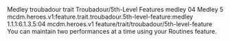 <ability>
  <name>Medley</name>
  <metadata>
    <class>troubadour</class>
    <feature_type>trait</feature_type>
    <file_dpath>Troubadour/5th-Level Features</file_dpath>
    <item_id>medley</item_id>
    <item_index>04</item_index>
    <item_name>Medley</item_name>
    <level>5</level>
    <scc>mcdm.heroes.v1:feature.trait.troubadour.5th-level-feature:medley</scc>
    <scdc>1.1.1:6.1.3.5:04</scdc>
    <source>mcdm.heroes.v1</source>
    <type>feature/trait/troubadour/5th-level-feature</type>
  </metadata>
  <effects>
    <effect type="mundane">You can maintain two performances at a time using your Routines feature.</effect>
  </effects>
</ability>
